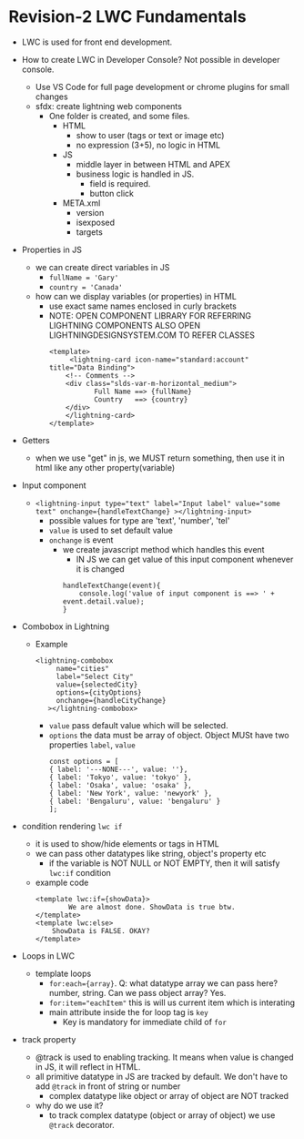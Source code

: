 # Revision-2 LWC Fundamentals

- LWC is used for front end development.
- How to create LWC in Developer Console? Not possible in developer console.
    - Use VS Code for full page development or chrome plugins for small changes
    - sfdx: create lightning web components
        - One folder is created, and some files.
            - HTML
                - show to user (tags or text or image etc)
                - no expression (3+5), no logic in HTML
            - JS
                - middle layer in between HTML and APEX
                - business logic is handled in JS.
                    - field is required.
                    - button click
            - META.xml
                - version
                - isexposed
                - targets

- Properties in JS
    - we can create direct variables in JS
        - `fullName = 'Gary'`
        - `country = 'Canada'`
    - how can we display variables (or properties) in HTML
        - use exact same names enclosed in curly brackets 
        - NOTE: OPEN COMPONENT LIBRARY FOR REFERRING LIGHTNING COMPONENTS
                ALSO OPEN LIGHTNINGDESIGNSYSTEM.COM TO REFER CLASSES
            ~~~
            <template>
                 <lightning-card icon-name="standard:account" title="Data Binding">
                <!-- Comments -->
                <div class="slds-var-m-horizontal_medium">
                       Full Name ==> {fullName}
                       Country   ==> {country}
                </div>
                </lightning-card>
            </template>
            ~~~
- Getters
    -  when we use "get" in js, we MUST return something, then use it in html like any other property(variable)
- Input component
    - `<lightning-input type="text" label="Input label" value="some text" onchange={handleTextChange} ></lightning-input>` 
        - possible values for type are 'text', 'number', 'tel'
        - `value` is used to set default value 
        - `onchange` is event
            - we create javascript method which handles this event
                - IN JS we can get value of this input component whenever it is changed
                ~~~
                handleTextChange(event){
                    console.log('value of input component is ==> ' + event.detail.value);
                }
                ~~~
- Combobox in Lightning
    - Example
        ~~~
        <lightning-combobox
             name="cities"
             label="Select City"
             value={selectedCity}
             options={cityOptions}
             onchange={handleCityChange} 
           ></lightning-combobox>
        ~~~
        - `value` pass default value which will be selected.
        - `options` the data must be array of object. Object MUSt have two properties `label`, `value`
            ~~~
            const options = [
            { label: '---NONE---', value: ''},
            { label: 'Tokyo', value: 'tokyo' },
            { label: 'Osaka', value: 'osaka' },
            { label: 'New York', value: 'newyork' },
            { label: 'Bengaluru', value: 'bengaluru' }
            ];
            ~~~
- condition rendering `lwc if`
    - it is used to show/hide elements or tags in HTML
    - we can pass other datatypes like string, object's property etc
        - if the variable is NOT NULL or NOT EMPTY, then it will satisfy `lwc:if` condition
    - example code
        ~~~
        <template lwc:if={showData}>
                We are almost done. ShowData is true btw.
        </template>
        <template lwc:else>
            ShowData is FALSE. OKAY?
        </template>

        ~~~
- Loops in LWC
    - template loops
        - `for:each={array}`. Q: what datatype array we can pass here? number, string. Can we pass object array? Yes.
        - `for:item="eachItem"` this is will us current item which is interating
        - main attribute inside the for loop tag is `key`
            - Key is mandatory for immediate child of `for`
        
- track property
    - @track is used to enabling tracking. It means when value is changed in JS, it will reflect in HTML.
    - all primitive datatype in JS are tracked by default. We don't have to add `@track` in front of string or number
        - complex datatype like object or array of object are NOT tracked
    - why do we use it?
        - to track complex datatype (object or array of object) we use `@track` decorator.
